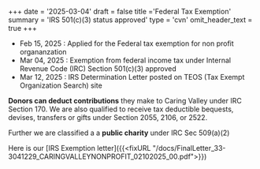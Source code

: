 +++
date = '2025-03-04'
draft = false
title ='Federal Tax Exemption'
summary = 'IRS 501(c)(3) status approved'
type = 'cvn'
omit_header_text = true
+++

- Feb 15, 2025 : Applied for the Federal tax exemption for non profit organanzation
- Mar 04, 2025 : Exemption from federal income tax under Internal Revenue Code (IRC) Section 501(c)(3) approved
- Mar 12, 2025 : IRS Determination Letter posted on TEOS (Tax Exempt Organization Search) site

**Donors can deduct contributions** they make to Caring Valley under IRC Section 170. We are also qualified to receive tax deductible bequests, devises, transfers or gifts under Section 2055, 2106, or 2522.

Further we are classified a a **public charity** under IRC Sec 509(a)(2)

Here is our  [IRS Exemption letter]({{<fixURL "/docs/FinalLetter_33-3041229_CARINGVALLEYNONPROFIT_02102025_00.pdf">}})